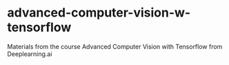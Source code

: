 # advanced-computer-vision-w-tensorflow
Materials from the course Advanced Computer Vision with Tensorflow from Deeplearning.ai
